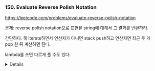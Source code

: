### 150. Evaluate Reverse Polish Notation

https://leetcode.com/problems/evaluate-reverse-polish-notation

문제: reverse polish notation으로 표현된 string에 대해서 그 결과를 반환하라. 

간단하다. 쭉 iterate하면서 연산자가 아니면 stack push하고 연산자면 최근 두 개 pop 한 뒤 계산하면 된다.

lambda를 쓰면 다르게 풀 수도 있다.   

<details>
  
```python
def evalRPN(self, tokens: List[str]) -> int:
        
    operations = {
        "+": lambda a, b: a + b,
        "-": lambda a, b: a - b,
        "/": lambda a, b: int(a / b),
        "*": lambda a, b: a * b
    }
    
    stack = []
    for token in tokens:
        if token in operations:
            number_2 = stack.pop()
            number_1 = stack.pop()
            operation = operations[token]
            stack.append(operation(number_1, number_2))
        else:
            stack.append(int(token))
    return stack.pop()
```

</details>
